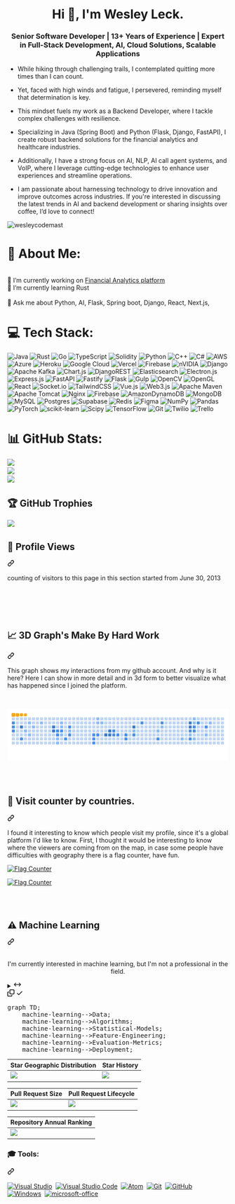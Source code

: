 <h1 align="center">Hi 👋, I'm Wesley Leck.</h1>
<h3 align="center">Senior Software Developer | 13+ Years of Experience | Expert in Full-Stack Development, AI, Cloud Solutions, Scalable Applications</h3>

- While hiking through challenging trails, I contemplated quitting more times than I can count.
- Yet, faced with high winds and fatigue, I persevered, reminding myself that determination is key.
- This mindset fuels my work as a Backend Developer, where I tackle complex challenges with resilience.

- Specializing in Java (Spring Boot) and Python (Flask, Django, FastAPI), I create robust backend solutions for the financial analytics and healthcare industries.
- Additionally, I have a strong focus on AI, NLP, AI call agent systems, and VoIP, where I leverage cutting-edge technologies to enhance user experiences and streamline operations.

- I am passionate about harnessing technology to drive innovation and improve outcomes across industries. If you're interested in discussing the latest trends in AI and backend development or sharing insights over coffee, I’d love to connect!

<p align="left"> <img src="https://komarev.com/ghpvc/?username=wesleycodemast&label=Profile%20views&color=0e75b6&style=flat" alt="wesleycodemast" /> </p>

# 💫 About Me:
<br>🔭 I’m currently working on [Financial Analytics platform](https://staging.topfunds.com/)
<br>🌱 I’m currently learning Rust<br><br>💬 Ask me about Python, AI, Flask, Spring boot, Django, React, Next.js,<br>

# 💻 Tech Stack:
![Java](https://img.shields.io/badge/java-%23ED8B00.svg?style=for-the-badge&logo=openjdk&logoColor=white) ![Rust](https://img.shields.io/badge/rust-%23000000.svg?style=for-the-badge&logo=rust&logoColor=white) ![Go](https://img.shields.io/badge/go-%2300ADD8.svg?style=for-the-badge&logo=go&logoColor=white) ![TypeScript](https://img.shields.io/badge/typescript-%23007ACC.svg?style=for-the-badge&logo=typescript&logoColor=white) ![Solidity](https://img.shields.io/badge/Solidity-%23363636.svg?style=for-the-badge&logo=solidity&logoColor=white) ![Python](https://img.shields.io/badge/python-3670A0?style=for-the-badge&logo=python&logoColor=ffdd54) ![C++](https://img.shields.io/badge/c++-%2300599C.svg?style=for-the-badge&logo=c%2B%2B&logoColor=white) ![C#](https://img.shields.io/badge/c%23-%23239120.svg?style=for-the-badge&logo=csharp&logoColor=white) ![AWS](https://img.shields.io/badge/AWS-%23FF9900.svg?style=for-the-badge&logo=amazon-aws&logoColor=white) ![Azure](https://img.shields.io/badge/azure-%230072C6.svg?style=for-the-badge&logo=microsoftazure&logoColor=white) ![Heroku](https://img.shields.io/badge/heroku-%23430098.svg?style=for-the-badge&logo=heroku&logoColor=white) ![Google Cloud](https://img.shields.io/badge/GoogleCloud-%234285F4.svg?style=for-the-badge&logo=google-cloud&logoColor=white) ![Vercel](https://img.shields.io/badge/vercel-%23000000.svg?style=for-the-badge&logo=vercel&logoColor=white) ![Firebase](https://img.shields.io/badge/firebase-%23039BE5.svg?style=for-the-badge&logo=firebase) ![nVIDIA](https://img.shields.io/badge/cuda-000000.svg?style=for-the-badge&logo=nVIDIA&logoColor=green) ![Django](https://img.shields.io/badge/django-%23092E20.svg?style=for-the-badge&logo=django&logoColor=white) ![Apache Kafka](https://img.shields.io/badge/Apache%20Kafka-000?style=for-the-badge&logo=apachekafka) ![Chart.js](https://img.shields.io/badge/chart.js-F5788D.svg?style=for-the-badge&logo=chart.js&logoColor=white) ![DjangoREST](https://img.shields.io/badge/DJANGO-REST-ff1709?style=for-the-badge&logo=django&logoColor=white&color=ff1709&labelColor=gray) ![Elasticsearch](https://img.shields.io/badge/elasticsearch-%230377CC.svg?style=for-the-badge&logo=elasticsearch&logoColor=white) ![Electron.js](https://img.shields.io/badge/Electron-191970?style=for-the-badge&logo=Electron&logoColor=white) ![Express.js](https://img.shields.io/badge/express.js-%23404d59.svg?style=for-the-badge&logo=express&logoColor=%2361DAFB) ![FastAPI](https://img.shields.io/badge/FastAPI-005571?style=for-the-badge&logo=fastapi) ![Fastify](https://img.shields.io/badge/fastify-%23000000.svg?style=for-the-badge&logo=fastify&logoColor=white) ![Flask](https://img.shields.io/badge/flask-%23000.svg?style=for-the-badge&logo=flask&logoColor=white) ![Gulp](https://img.shields.io/badge/GULP-%23CF4647.svg?style=for-the-badge&logo=gulp&logoColor=white) ![OpenCV](https://img.shields.io/badge/opencv-%23white.svg?style=for-the-badge&logo=opencv&logoColor=white) ![OpenGL](https://img.shields.io/badge/OpenGL-%23FFFFFF.svg?style=for-the-badge&logo=opengl) ![React](https://img.shields.io/badge/react-%2320232a.svg?style=for-the-badge&logo=react&logoColor=%2361DAFB) ![Socket.io](https://img.shields.io/badge/Socket.io-black?style=for-the-badge&logo=socket.io&badgeColor=010101) ![TailwindCSS](https://img.shields.io/badge/tailwindcss-%2338B2AC.svg?style=for-the-badge&logo=tailwind-css&logoColor=white) ![Vue.js](https://img.shields.io/badge/vue.js-%2335495e.svg?style=for-the-badge&logo=vuedotjs&logoColor=%234FC08D) ![Web3.js](https://img.shields.io/badge/web3.js-F16822?style=for-the-badge&logo=web3.js&logoColor=white) ![Apache Maven](https://img.shields.io/badge/Apache%20Maven-C71A36?style=for-the-badge&logo=Apache%20Maven&logoColor=white) ![Apache Tomcat](https://img.shields.io/badge/apache%20tomcat-%23F8DC75.svg?style=for-the-badge&logo=apache-tomcat&logoColor=black) ![Nginx](https://img.shields.io/badge/nginx-%23009639.svg?style=for-the-badge&logo=nginx&logoColor=white) ![Firebase](https://img.shields.io/badge/firebase-a08021?style=for-the-badge&logo=firebase&logoColor=ffcd34) ![AmazonDynamoDB](https://img.shields.io/badge/Amazon%20DynamoDB-4053D6?style=for-the-badge&logo=Amazon%20DynamoDB&logoColor=white) ![MongoDB](https://img.shields.io/badge/MongoDB-%234ea94b.svg?style=for-the-badge&logo=mongodb&logoColor=white) ![MySQL](https://img.shields.io/badge/mysql-4479A1.svg?style=for-the-badge&logo=mysql&logoColor=white) ![Postgres](https://img.shields.io/badge/postgres-%23316192.svg?style=for-the-badge&logo=postgresql&logoColor=white) ![Supabase](https://img.shields.io/badge/Supabase-3ECF8E?style=for-the-badge&logo=supabase&logoColor=white) ![Redis](https://img.shields.io/badge/redis-%23DD0031.svg?style=for-the-badge&logo=redis&logoColor=white) ![Figma](https://img.shields.io/badge/figma-%23F24E1E.svg?style=for-the-badge&logo=figma&logoColor=white) ![NumPy](https://img.shields.io/badge/numpy-%23013243.svg?style=for-the-badge&logo=numpy&logoColor=white) ![Pandas](https://img.shields.io/badge/pandas-%23150458.svg?style=for-the-badge&logo=pandas&logoColor=white) ![PyTorch](https://img.shields.io/badge/PyTorch-%23EE4C2C.svg?style=for-the-badge&logo=PyTorch&logoColor=white) ![scikit-learn](https://img.shields.io/badge/scikit--learn-%23F7931E.svg?style=for-the-badge&logo=scikit-learn&logoColor=white) ![Scipy](https://img.shields.io/badge/SciPy-%230C55A5.svg?style=for-the-badge&logo=scipy&logoColor=%white) ![TensorFlow](https://img.shields.io/badge/TensorFlow-%23FF6F00.svg?style=for-the-badge&logo=TensorFlow&logoColor=white) ![Git](https://img.shields.io/badge/git-%23F05033.svg?style=for-the-badge&logo=git&logoColor=white) ![Twilio](https://img.shields.io/badge/Twilio-F22F46?style=for-the-badge&logo=Twilio&logoColor=white) ![Trello](https://img.shields.io/badge/Trello-%23026AA7.svg?style=for-the-badge&logo=Trello&logoColor=white)
# 📊 GitHub Stats:
![](https://github-readme-stats.vercel.app/api?username=WesleyCodeMast&theme=dark&hide_border=false&include_all_commits=true&count_private=true)<br/>
![](https://nirzak-streak-stats.vercel.app/?user=WesleyCodeMast&theme=dark&hide_border=false)<br/>
![](https://github-readme-stats.vercel.app/api/top-langs/?username=WesleyCodeMast&theme=dark&hide_border=false&include_all_commits=true&count_private=true&layout=compact)

## 🏆 GitHub Trophies
![](https://github-profile-trophy.vercel.app/?username=WesleyCodeMast&theme=radical&no-frame=false&no-bg=true&margin-w=4)


<div class="markdown-heading" dir="auto"><h2 class="heading-element" dir="auto">👤 Profile Views</h2><a id="user-content--profile-views" class="anchor" aria-label="Permalink: 👤 Profile Views" href="#-profile-views"><svg class="octicon octicon-link" viewBox="0 0 16 16" version="1.1" width="16" height="16" aria-hidden="true"><path d="m7.775 3.275 1.25-1.25a3.5 3.5 0 1 1 4.95 4.95l-2.5 2.5a3.5 3.5 0 0 1-4.95 0 .751.751 0 0 1 .018-1.042.751.751 0 0 1 1.042-.018 1.998 1.998 0 0 0 2.83 0l2.5-2.5a2.002 2.002 0 0 0-2.83-2.83l-1.25 1.25a.751.751 0 0 1-1.042-.018.751.751 0 0 1-.018-1.042Zm-4.69 9.64a1.998 1.998 0 0 0 2.83 0l1.25-1.25a.751.751 0 0 1 1.042.018.751.751 0 0 1 .018 1.042l-1.25 1.25a3.5 3.5 0 1 1-4.95-4.95l2.5-2.5a3.5 3.5 0 0 1 4.95 0 .751.751 0 0 1-.018 1.042.751.751 0 0 1-1.042.018 1.998 1.998 0 0 0-2.83 0l-2.5 2.5a1.998 1.998 0 0 0 0 2.83Z"></path></svg></a></div>

<p dir="auto">counting of visitors to this page in this section started from June 30, 2013</p>
<p dir="auto"><br><br></p>
<p dir="auto"><a target="_blank" rel="noopener noreferrer nofollow" href="https://camo.githubusercontent.com/b0d135aec23270486789891189da270dc9238f9d177c97664e2c63e3f17534b3/68747470733a2f2f636f756e742e6765746c6f6c692e636f6d2f6765742f4062687a612e6769746875622e726561646d65"><img src="https://camo.githubusercontent.com/b0d135aec23270486789891189da270dc9238f9d177c97664e2c63e3f17534b3/68747470733a2f2f636f756e742e6765746c6f6c692e636f6d2f6765742f4062687a612e6769746875622e726561646d65" alt="" data-canonical-src="https://count.getloli.com/get/@bhza.github.readme" style="max-width: 100%;"></a></p>

<div class="markdown-heading" dir="auto"><h2 class="heading-element" dir="auto">📈 3D Graph's Make By Hard Work</h2><a id="user-content--3d-graphs-make-by-hard-work" class="anchor" aria-label="Permalink: 📈 3D Graph's Make By Hard Work" href="#-3d-graphs-make-by-hard-work"><svg class="octicon octicon-link" viewBox="0 0 16 16" version="1.1" width="16" height="16" aria-hidden="true"><path d="m7.775 3.275 1.25-1.25a3.5 3.5 0 1 1 4.95 4.95l-2.5 2.5a3.5 3.5 0 0 1-4.95 0 .751.751 0 0 1 .018-1.042.751.751 0 0 1 1.042-.018 1.998 1.998 0 0 0 2.83 0l2.5-2.5a2.002 2.002 0 0 0-2.83-2.83l-1.25 1.25a.751.751 0 0 1-1.042-.018.751.751 0 0 1-.018-1.042Zm-4.69 9.64a1.998 1.998 0 0 0 2.83 0l1.25-1.25a.751.751 0 0 1 1.042.018.751.751 0 0 1 .018 1.042l-1.25 1.25a3.5 3.5 0 1 1-4.95-4.95l2.5-2.5a3.5 3.5 0 0 1 4.95 0 .751.751 0 0 1-.018 1.042.751.751 0 0 1-1.042.018 1.998 1.998 0 0 0-2.83 0l-2.5 2.5a1.998 1.998 0 0 0 0 2.83Z"></path></svg></a></div>
<p dir="auto">This graph shows my interactions from my github account. And why is it here? Here I can show in more detail and in 3d form to better visualize what has happened since I joined the platform.</p>

<p dir="auto"><a target="_blank" rel="noopener noreferrer" href="/bhza/bhza/blob/master/profile-3d-contrib/profile-night-rainbow.svg"><img src="/bhza/bhza/raw/master/profile-3d-contrib/profile-night-rainbow.svg" alt="" style="max-width: 100%; visibility: visible;" data-xblocker="passed"></a></p>



<div style="text-align: center;">
  <picture>
    <source media="(prefers-color-scheme: dark)" srcset="https://github.com/otaviossousa/otaviossousa/blob/output/github-snake-dark.svg" />
    <source media="(prefers-color-scheme: light)" srcset="https://github.com/otaviossousa/otaviossousa/blob/output/github-snake.svg" />
    <img alt="github-snake" src="https://github.com/otaviossousa/otaviossousa/blob/output/ocean.gif" />
  </picture>
</div>

<p dir="auto"><br><br></p>

<div class="markdown-heading" dir="auto"><h2 class="heading-element" dir="auto">👥 Visit counter by countries.</h2><a id="user-content--visit-counter-by-countries" class="anchor" aria-label="Permalink: 👥 Visit counter by countries." href="#-visit-counter-by-countries"><svg class="octicon octicon-link" viewBox="0 0 16 16" version="1.1" width="16" height="16" aria-hidden="true"><path d="m7.775 3.275 1.25-1.25a3.5 3.5 0 1 1 4.95 4.95l-2.5 2.5a3.5 3.5 0 0 1-4.95 0 .751.751 0 0 1 .018-1.042.751.751 0 0 1 1.042-.018 1.998 1.998 0 0 0 2.83 0l2.5-2.5a2.002 2.002 0 0 0-2.83-2.83l-1.25 1.25a.751.751 0 0 1-1.042-.018.751.751 0 0 1-.018-1.042Zm-4.69 9.64a1.998 1.998 0 0 0 2.83 0l1.25-1.25a.751.751 0 0 1 1.042.018.751.751 0 0 1 .018 1.042l-1.25 1.25a3.5 3.5 0 1 1-4.95-4.95l2.5-2.5a3.5 3.5 0 0 1 4.95 0 .751.751 0 0 1-.018 1.042.751.751 0 0 1-1.042.018 1.998 1.998 0 0 0-2.83 0l-2.5 2.5a1.998 1.998 0 0 0 0 2.83Z"></path></svg></a></div>

<p dir="auto">I found it interesting to know which people visit my profile, since it's a global platform I'd like to know. First, I thought it would be interesting to know where the viewers are coming from on the map, in case some people have difficulties with geography there is a flag counter, have fun.</p>

<p dir="auto"><a href="https://info.flagcounter.com/Vsph" rel="nofollow"><img src="https://camo.githubusercontent.com/2c6bab9e022e5cce36c5dffb69d2003893f295c5455b8c80b92a118cca7a0438/68747470733a2f2f7330352e666c6167636f756e7465722e636f6d2f6d61702f567370682f73697a655f6c2f7478745f3030303030302f626f726465725f4343434343432f7061676576696577735f312f766965776572735f302f666c6167735f302f" alt="Flag Counter" border="0" data-canonical-src="https://s05.flagcounter.com/map/Vsph/size_l/txt_000000/border_CCCCCC/pageviews_1/viewers_0/flags_0/" style="max-width: 100%; visibility: visible;" data-xblocker="passed"></a></p>

<p dir="auto"><a href="http://s01.flagcounter.com/more/ap7" rel="nofollow"><img src="https://camo.githubusercontent.com/891dd3694be9b5571e013e908c1454fc0bffed89d92e5b954acc167ddb960b6b/68747470733a2f2f7330312e666c6167636f756e7465722e636f6d2f636f756e74786c2f6170372f62675f4646464646462f7478745f3030303030302f626f726465725f4343434343432f636f6c756d6e735f382f6d6178666c6167735f3235302f766965776572735f302f6c6162656c735f312f7061676576696577735f312f666c6167735f302f70657263656e745f302f" alt="Flag Counter" border="0" data-canonical-src="https://s01.flagcounter.com/countxl/ap7/bg_FFFFFF/txt_000000/border_CCCCCC/columns_8/maxflags_250/viewers_0/labels_1/pageviews_1/flags_0/percent_0/" style="max-width: 100%; visibility: visible;" data-xblocker="passed"></a></p>

<br><br>

<div class="markdown-heading" dir="auto"><h2 class="heading-element" dir="auto"><g-emoji class="g-emoji" alias="warning">⚠️</g-emoji> Machine Learning</h2><a id="user-content-️-machine-learning" class="anchor" aria-label="Permalink: ⚠️ Machine Learning" href="#️-machine-learning"><svg class="octicon octicon-link" viewBox="0 0 16 16" version="1.1" width="16" height="16" aria-hidden="true"><path d="m7.775 3.275 1.25-1.25a3.5 3.5 0 1 1 4.95 4.95l-2.5 2.5a3.5 3.5 0 0 1-4.95 0 .751.751 0 0 1 .018-1.042.751.751 0 0 1 1.042-.018 1.998 1.998 0 0 0 2.83 0l2.5-2.5a2.002 2.002 0 0 0-2.83-2.83l-1.25 1.25a.751.751 0 0 1-1.042-.018.751.751 0 0 1-.018-1.042Zm-4.69 9.64a1.998 1.998 0 0 0 2.83 0l1.25-1.25a.751.751 0 0 1 1.042.018.751.751 0 0 1 .018 1.042l-1.25 1.25a3.5 3.5 0 1 1-4.95-4.95l2.5-2.5a3.5 3.5 0 0 1 4.95 0 .751.751 0 0 1-.018 1.042.751.751 0 0 1-1.042.018 1.998 1.998 0 0 0-2.83 0l-2.5 2.5a1.998 1.998 0 0 0 0 2.83Z"></path></svg></a></div>

<br>

<p align="center" dir="auto"> I'm currently interested in machine learning, but I'm not a professional in the field. </p>

   <details class="details-reset details-overlay details-overlay-dark" style="display: contents">
      <summary role="button" aria-label="Open dialog" class="btn my-2 mr-2 p-0 d-inline-flex" aria-haspopup="dialog">
        <svg width="16" height="16" viewBox="0 0 16 16" fill="currentColor" class="octicon m-2">
          <path fill-rule="evenodd" d="M3.72 3.72a.75.75 0 011.06 1.06L2.56 7h10.88l-2.22-2.22a.75.75 0 011.06-1.06l3.5 3.5a.75.75 0 010 1.06l-3.5 3.5a.75.75 0 11-1.06-1.06l2.22-2.22H2.56l2.22 2.22a.75.75 0 11-1.06 1.06l-3.5-3.5a.75.75 0 010-1.06l3.5-3.5z"></path>
        </svg>
      </summary>
      <details-dialog class="Box Box--overlay render-full-screen d-flex flex-column anim-fade-in fast" aria-label="mermaid rendered container" role="dialog" aria-modal="true">
        <div>
          <button aria-label="Close dialog" data-close-dialog="" type="button" data-view-component="true" class="Link--muted btn-link position-absolute render-full-screen-close">
            <svg width="24" height="24" viewBox="0 0 24 24" fill="currentColor" style="display:inline-block;vertical-align:text-bottom" class="octicon octicon-x">
              <path fill-rule="evenodd" d="M5.72 5.72a.75.75 0 011.06 0L12 10.94l5.22-5.22a.75.75 0 111.06 1.06L13.06 12l5.22 5.22a.75.75 0 11-1.06 1.06L12 13.06l-5.22 5.22a.75.75 0 01-1.06-1.06L10.94 12 5.72 6.78a.75.75 0 010-1.06z"></path>
            </svg>
          </button>
          <div class="Box-body border-0" role="presentation"></div>
        </div>
      </details-dialog>
    </details>
    <svg aria-hidden="true" height="16" viewBox="0 0 16 16" version="1.1" width="16" class="octicon octicon-copy js-clipboard-copy-icon m-2">
      <path fill-rule="evenodd" d="M0 6.75C0 5.784.784 5 1.75 5h1.5a.75.75 0 010 1.5h-1.5a.25.25 0 00-.25.25v7.5c0 .138.112.25.25.25h7.5a.25.25 0 00.25-.25v-1.5a.75.75 0 011.5 0v1.5A1.75 1.75 0 019.25 16h-7.5A1.75 1.75 0 010 14.25v-7.5z"></path>
      <path fill-rule="evenodd" d="M5 1.75C5 .784 5.784 0 6.75 0h7.5C15.216 0 16 .784 16 1.75v7.5A1.75 1.75 0 0114.25 11h-7.5A1.75 1.75 0 015 9.25v-7.5zm1.75-.25a.25.25 0 00-.25.25v7.5c0 .138.112.25.25.25h7.5a.25.25 0 00.25-.25v-7.5a.25.25 0 00-.25-.25h-7.5z"></path>
    </svg>
    <svg aria-hidden="true" height="16" viewBox="0 0 16 16" version="1.1" width="16" class="octicon octicon-check js-clipboard-check-icon color-fg-success d-none m-2">
      <path fill-rule="evenodd" d="M13.78 4.22a.75.75 0 010 1.06l-7.25 7.25a.75.75 0 01-1.06 0L2.22 9.28a.75.75 0 011.06-1.06L6 10.94l6.72-6.72a.75.75 0 011.06 0z"></path>
    </svg>

  <span class="js-render-enrichment-loader d-flex flex-justify-center flex-items-center width-full" style="min-height:100px" role="presentation" hidden="">
    <span data-view-component="true">
  <svg style="box-sizing: content-box; color: var(--color-icon-primary);" width="16" height="16" viewBox="0 0 16 16" fill="none" aria-hidden="true" data-view-component="true" class="octospinner mx-auto anim-rotate">
    <circle cx="8" cy="8" r="7" stroke="currentColor" stroke-opacity="0.25" stroke-width="2" vector-effect="non-scaling-stroke" fill="none"></circle>
    <path d="M15 8a7.002 7.002 0 00-7-7" stroke="currentColor" stroke-width="2" stroke-linecap="round" vector-effect="non-scaling-stroke"></path>
</svg>    <span class="sr-only">Loading</span>
</span>
  </span>
<div class="js-render-enrichment-fallback"><div class="render-plaintext-hidden" dir="auto">
      <pre lang="mermaid" aria-label="Raw mermaid code">graph TD;
    machine-learning--&gt;Data;
    machine-learning--&gt;Algorithms;
    machine-learning--&gt;Statistical-Models;
    machine-learning--&gt;Feature-Engineering;
    machine-learning--&gt;Evaluation-Metrics;
    machine-learning--&gt;Deployment;
</pre>
    </div></div></section>

<table>
<thead>
<tr>
<th>Star Geographic Distribution</th>
<th>Star History</th>
</tr>
</thead>
<tbody>
<tr>
<td><a target="_blank" rel="noopener noreferrer nofollow" href="https://camo.githubusercontent.com/128eed739fec5760f84eb71e4a9d2819aeff3882993413beb23506d04ca0de3f/68747470733a2f2f6e6578742e6f7373696e73696768742e696f2f776964676574732f6f6666696369616c2f616e616c797a652d7265706f2d73746172732d6d61702f7468756d626e61696c2e706e673f61637469766974793d7374617273267265706f5f69643d38353132363530383726696d6167655f73697a653d6175746f"><img src="https://camo.githubusercontent.com/128eed739fec5760f84eb71e4a9d2819aeff3882993413beb23506d04ca0de3f/68747470733a2f2f6e6578742e6f7373696e73696768742e696f2f776964676574732f6f6666696369616c2f616e616c797a652d7265706f2d73746172732d6d61702f7468756d626e61696c2e706e673f61637469766974793d7374617273267265706f5f69643d38353132363530383726696d6167655f73697a653d6175746f" data-canonical-src="https://next.ossinsight.io/widgets/official/analyze-repo-stars-map/thumbnail.png?activity=stars&amp;repo_id=851265087&amp;image_size=auto" style="max-width: 100%;"></a></td>
<td><a target="_blank" rel="noopener noreferrer nofollow" href="https://camo.githubusercontent.com/6a6ce92b37aa18bcf7b9e35b28c14d557d28cca575d6f118fa27ffe1a96b3bc9/68747470733a2f2f6e6578742e6f7373696e73696768742e696f2f776964676574732f6f6666696369616c2f616e616c797a652d7265706f2d73746172732d686973746f72792f7468756d626e61696c2e706e673f7265706f5f69643d38353132363530383726696d6167655f73697a653d6175746f"><img src="https://camo.githubusercontent.com/6a6ce92b37aa18bcf7b9e35b28c14d557d28cca575d6f118fa27ffe1a96b3bc9/68747470733a2f2f6e6578742e6f7373696e73696768742e696f2f776964676574732f6f6666696369616c2f616e616c797a652d7265706f2d73746172732d686973746f72792f7468756d626e61696c2e706e673f7265706f5f69643d38353132363530383726696d6167655f73697a653d6175746f" data-canonical-src="https://next.ossinsight.io/widgets/official/analyze-repo-stars-history/thumbnail.png?repo_id=851265087&amp;image_size=auto" style="max-width: 100%;"></a></td>
</tr>
</tbody>
</table></markdown-accessiblity-table>

<markdown-accessiblity-table data-catalyst=""><table>
<thead>
<tr>
<th>Pull Request Size</th>
<th>Pull Request Lifecycle</th>
</tr>
</thead>
<tbody>
<tr>
<td><a target="_blank" rel="noopener noreferrer nofollow" href="https://camo.githubusercontent.com/6bf9e2963e7c5ec10670d659c0c00453687d6c22b87fcdc1ae0456a19499991d/68747470733a2f2f6e6578742e6f7373696e73696768742e696f2f776964676574732f6f6666696369616c2f616e616c797a652d7265706f2d70756c6c2d72657175657374732d73697a652d7065722d6d6f6e74682f7468756d626e61696c2e706e673f7265706f5f69643d38353132363530383726696d6167655f73697a653d6175746f"><img src="https://camo.githubusercontent.com/6bf9e2963e7c5ec10670d659c0c00453687d6c22b87fcdc1ae0456a19499991d/68747470733a2f2f6e6578742e6f7373696e73696768742e696f2f776964676574732f6f6666696369616c2f616e616c797a652d7265706f2d70756c6c2d72657175657374732d73697a652d7065722d6d6f6e74682f7468756d626e61696c2e706e673f7265706f5f69643d38353132363530383726696d6167655f73697a653d6175746f" data-canonical-src="https://next.ossinsight.io/widgets/official/analyze-repo-pull-requests-size-per-month/thumbnail.png?repo_id=851265087&amp;image_size=auto" style="max-width: 100%; visibility: visible;" data-xblocker="passed"></a></td>
<td><a target="_blank" rel="noopener noreferrer nofollow" href="https://camo.githubusercontent.com/fbafa4394d78771ea39ea47f9bc3dbbd88a2b34f27add0d00ff744370f493bee/68747470733a2f2f6e6578742e6f7373696e73696768742e696f2f776964676574732f6f6666696369616c2f616e616c797a652d7265706f2d70756c6c2d726571756573742d6f70656e2d746f2d6d65726765642f7468756d626e61696c2e706e673f7265706f5f69643d38353132363530383726696d6167655f73697a653d6175746f"><img src="https://camo.githubusercontent.com/fbafa4394d78771ea39ea47f9bc3dbbd88a2b34f27add0d00ff744370f493bee/68747470733a2f2f6e6578742e6f7373696e73696768742e696f2f776964676574732f6f6666696369616c2f616e616c797a652d7265706f2d70756c6c2d726571756573742d6f70656e2d746f2d6d65726765642f7468756d626e61696c2e706e673f7265706f5f69643d38353132363530383726696d6167655f73697a653d6175746f" data-canonical-src="https://next.ossinsight.io/widgets/official/analyze-repo-pull-request-open-to-merged/thumbnail.png?repo_id=851265087&amp;image_size=auto" style="max-width: 100%; visibility: visible;" data-xblocker="passed"></a></td>
</tr>
</tbody>
</table></markdown-accessiblity-table>

<table>
<thead>
<tr>
<th>Repository Annual Ranking</th>
</tr>
</thead>
<tbody>
<tr>
<td><a target="_blank" rel="noopener noreferrer nofollow" href="https://camo.githubusercontent.com/e45fa2a5e1f8eebc80d17e02bc15c5d03e5b51f8aa1dee1880767c06de7cbfa7/68747470733a2f2f6e6578742e6f7373696e73696768742e696f2f776964676574732f6f6666696369616c2f636f6c6c656374696f6e2d616e6e75616c6c792d72616e6b696e672f7468756d626e61696c2e706e673f61637469766974793d737461727326636f6c6c656374696f6e5f69643d3226696d6167655f73697a653d6175746f"><img src="https://camo.githubusercontent.com/e45fa2a5e1f8eebc80d17e02bc15c5d03e5b51f8aa1dee1880767c06de7cbfa7/68747470733a2f2f6e6578742e6f7373696e73696768742e696f2f776964676574732f6f6666696369616c2f636f6c6c656374696f6e2d616e6e75616c6c792d72616e6b696e672f7468756d626e61696c2e706e673f61637469766974793d737461727326636f6c6c656374696f6e5f69643d3226696d6167655f73697a653d6175746f" data-canonical-src="https://next.ossinsight.io/widgets/official/collection-annually-ranking/thumbnail.png?activity=stars&amp;collection_id=2&amp;image_size=auto" style="max-width: 100%;"></a></td>
</tr>
</tbody>
</table>

<div class="markdown-heading" dir="auto"><h3 class="heading-element" dir="auto">🎓 Tools:</h3><a id="user-content--tools" class="anchor" aria-label="Permalink: 🎓 Tools:" href="#-tools"><svg class="octicon octicon-link" viewBox="0 0 16 16" version="1.1" width="16" height="16" aria-hidden="true"><path d="m7.775 3.275 1.25-1.25a3.5 3.5 0 1 1 4.95 4.95l-2.5 2.5a3.5 3.5 0 0 1-4.95 0 .751.751 0 0 1 .018-1.042.751.751 0 0 1 1.042-.018 1.998 1.998 0 0 0 2.83 0l2.5-2.5a2.002 2.002 0 0 0-2.83-2.83l-1.25 1.25a.751.751 0 0 1-1.042-.018.751.751 0 0 1-.018-1.042Zm-4.69 9.64a1.998 1.998 0 0 0 2.83 0l1.25-1.25a.751.751 0 0 1 1.042.018.751.751 0 0 1 .018 1.042l-1.25 1.25a3.5 3.5 0 1 1-4.95-4.95l2.5-2.5a3.5 3.5 0 0 1 4.95 0 .751.751 0 0 1-.018 1.042.751.751 0 0 1-1.042.018 1.998 1.998 0 0 0-2.83 0l-2.5 2.5a1.998 1.998 0 0 0 0 2.83Z"></path></svg></a></div>

<p dir="auto"><a target="_blank" rel="noopener noreferrer nofollow" href="https://camo.githubusercontent.com/9830c639147115687b7ae4199d024c3a0f7716ef4fbb23d994fc0b22c10db64f/68747470733a2f2f696d672e736869656c64732e696f2f62616467652f2d56697375616c25323053747564696f2d3044313131373f7374796c653d666f722d7468652d6261646765266c6f676f3d76697375616c2d73747564696f266c6f676f436f6c6f723d433841324338266c6162656c436f6c6f723d304431313137"><img src="https://camo.githubusercontent.com/9830c639147115687b7ae4199d024c3a0f7716ef4fbb23d994fc0b22c10db64f/68747470733a2f2f696d672e736869656c64732e696f2f62616467652f2d56697375616c25323053747564696f2d3044313131373f7374796c653d666f722d7468652d6261646765266c6f676f3d76697375616c2d73747564696f266c6f676f436f6c6f723d433841324338266c6162656c436f6c6f723d304431313137" alt="Visual Studio" data-canonical-src="https://img.shields.io/badge/-Visual%20Studio-0D1117?style=for-the-badge&amp;logo=visual-studio&amp;logoColor=C8A2C8&amp;labelColor=0D1117" style="max-width: 100%;"></a>&nbsp;
<a target="_blank" rel="noopener noreferrer nofollow" href="https://camo.githubusercontent.com/957a29b7cb4fe046f5c94a594546d2a746605e798c92f5c3890ebb68748e8957/68747470733a2f2f696d672e736869656c64732e696f2f62616467652f2d56697375616c25323053747564696f253230436f64652d3044313131373f7374796c653d666f722d7468652d6261646765266c6f676f3d76697375616c2d73747564696f2d636f6465266c6f676f436f6c6f723d304431313137266c6162656c436f6c6f723d304431313137"><img src="https://camo.githubusercontent.com/957a29b7cb4fe046f5c94a594546d2a746605e798c92f5c3890ebb68748e8957/68747470733a2f2f696d672e736869656c64732e696f2f62616467652f2d56697375616c25323053747564696f253230436f64652d3044313131373f7374796c653d666f722d7468652d6261646765266c6f676f3d76697375616c2d73747564696f2d636f6465266c6f676f436f6c6f723d304431313137266c6162656c436f6c6f723d304431313137" alt="Visual Studio Code" data-canonical-src="https://img.shields.io/badge/-Visual%20Studio%20Code-0D1117?style=for-the-badge&amp;logo=visual-studio-code&amp;logoColor=0D1117&amp;labelColor=0D1117" style="max-width: 100%;"></a>&nbsp;
<a target="_blank" rel="noopener noreferrer nofollow" href="https://camo.githubusercontent.com/79da93b6928d9baa14e2afc6ec21dc23bec14257be54cda37a5f98cbd7f48220/68747470733a2f2f696d672e736869656c64732e696f2f62616467652f2d61746f6d2d3044313131373f7374796c653d666f722d7468652d6261646765266c6f676f3d61746f6d266c6f676f436f6c6f723d393065653930266c6162656c436f6c6f723d304431313137"><img src="https://camo.githubusercontent.com/79da93b6928d9baa14e2afc6ec21dc23bec14257be54cda37a5f98cbd7f48220/68747470733a2f2f696d672e736869656c64732e696f2f62616467652f2d61746f6d2d3044313131373f7374796c653d666f722d7468652d6261646765266c6f676f3d61746f6d266c6f676f436f6c6f723d393065653930266c6162656c436f6c6f723d304431313137" alt="Atom" data-canonical-src="https://img.shields.io/badge/-atom-0D1117?style=for-the-badge&amp;logo=atom&amp;logoColor=90ee90&amp;labelColor=0D1117" style="max-width: 100%;"></a>&nbsp;
<a target="_blank" rel="noopener noreferrer nofollow" href="https://camo.githubusercontent.com/80a50454007eba7a2f6497dd58b8d03cbd8ece73cd4fdbb8d6d876b4cf54f426/68747470733a2f2f696d672e736869656c64732e696f2f62616467652f2d4769742d3044313131373f7374796c653d666f722d7468652d6261646765266c6f676f3d676974266c6162656c436f6c6f723d304431313137"><img src="https://camo.githubusercontent.com/80a50454007eba7a2f6497dd58b8d03cbd8ece73cd4fdbb8d6d876b4cf54f426/68747470733a2f2f696d672e736869656c64732e696f2f62616467652f2d4769742d3044313131373f7374796c653d666f722d7468652d6261646765266c6f676f3d676974266c6162656c436f6c6f723d304431313137" alt="Git" data-canonical-src="https://img.shields.io/badge/-Git-0D1117?style=for-the-badge&amp;logo=git&amp;labelColor=0D1117" style="max-width: 100%;"></a>&nbsp;
<a target="_blank" rel="noopener noreferrer nofollow" href="https://camo.githubusercontent.com/cb4ee6e83a10663f15292595316aa99ad33d87d25ee18a67f137954b94d668b7/68747470733a2f2f696d672e736869656c64732e696f2f62616467652f2d4769744875622d3044313131373f7374796c653d666f722d7468652d6261646765266c6f676f3d676974687562266c6162656c436f6c6f723d304431313137"><img src="https://camo.githubusercontent.com/cb4ee6e83a10663f15292595316aa99ad33d87d25ee18a67f137954b94d668b7/68747470733a2f2f696d672e736869656c64732e696f2f62616467652f2d4769744875622d3044313131373f7374796c653d666f722d7468652d6261646765266c6f676f3d676974687562266c6162656c436f6c6f723d304431313137" alt="GitHub" data-canonical-src="https://img.shields.io/badge/-GitHub-0D1117?style=for-the-badge&amp;logo=github&amp;labelColor=0D1117" style="max-width: 100%;"></a>&nbsp;
<a target="_blank" rel="noopener noreferrer nofollow" href="https://camo.githubusercontent.com/12e187d2a80d3a2c3a9ac67f6acf03e1726c85f90542f158e25fce72e959a38f/68747470733a2f2f696d672e736869656c64732e696f2f62616467652f2d57696e646f77732d3044313131373f7374796c653d666f722d7468652d6261646765266c6f676f3d77696e646f7773266c6162656c436f6c6f723d304431313137"><img src="https://camo.githubusercontent.com/12e187d2a80d3a2c3a9ac67f6acf03e1726c85f90542f158e25fce72e959a38f/68747470733a2f2f696d672e736869656c64732e696f2f62616467652f2d57696e646f77732d3044313131373f7374796c653d666f722d7468652d6261646765266c6f676f3d77696e646f7773266c6162656c436f6c6f723d304431313137" alt="Windows" data-canonical-src="https://img.shields.io/badge/-Windows-0D1117?style=for-the-badge&amp;logo=windows&amp;labelColor=0D1117" style="max-width: 100%;"></a>&nbsp;
<a target="_blank" rel="noopener noreferrer nofollow" href="https://camo.githubusercontent.com/8f499bfc7cdc87c8ed0b6fd97bd5da298122909e6123aa647ee963d8c224d21c/68747470733a2f2f696d672e736869656c64732e696f2f62616467652f2d6d6963726f736f66745f6f66666963652d3044313131373f7374796c653d666f722d7468652d6261646765266c6f676f3d6d6963726f736f66742d6f6666696365266c6162656c436f6c6f723d304431313137"><img src="https://camo.githubusercontent.com/8f499bfc7cdc87c8ed0b6fd97bd5da298122909e6123aa647ee963d8c224d21c/68747470733a2f2f696d672e736869656c64732e696f2f62616467652f2d6d6963726f736f66745f6f66666963652d3044313131373f7374796c653d666f722d7468652d6261646765266c6f676f3d6d6963726f736f66742d6f6666696365266c6162656c436f6c6f723d304431313137" alt="microsoft-office" data-canonical-src="https://img.shields.io/badge/-microsoft_office-0D1117?style=for-the-badge&amp;logo=microsoft-office&amp;labelColor=0D1117" style="max-width: 100%;"></a>&nbsp;</p>


